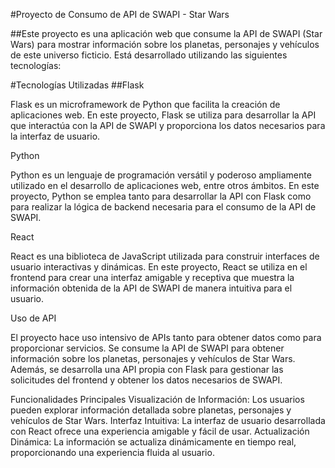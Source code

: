 #Proyecto de Consumo de API de SWAPI - Star Wars
 
##Este proyecto es una aplicación web que consume la API de SWAPI (Star Wars) para mostrar información sobre los planetas, personajes y vehículos de este universo ficticio. Está desarrollado utilizando las siguientes tecnologías:

#Tecnologías Utilizadas
##Flask

Flask es un microframework de Python que facilita la creación de aplicaciones web. En este proyecto, Flask se utiliza para desarrollar la API que interactúa con la API de SWAPI y proporciona los datos necesarios para la interfaz de usuario.

Python

Python es un lenguaje de programación versátil y poderoso ampliamente utilizado en el desarrollo de aplicaciones web, entre otros ámbitos. En este proyecto, Python se emplea tanto para desarrollar la API con Flask como para realizar la lógica de backend necesaria para el consumo de la API de SWAPI.

React

React es una biblioteca de JavaScript utilizada para construir interfaces de usuario interactivas y dinámicas. En este proyecto, React se utiliza en el frontend para crear una interfaz amigable y receptiva que muestra la información obtenida de la API de SWAPI de manera intuitiva para el usuario.

Uso de API

El proyecto hace uso intensivo de APIs tanto para obtener datos como para proporcionar servicios. Se consume la API de SWAPI para obtener información sobre los planetas, personajes y vehículos de Star Wars. Además, se desarrolla una API propia con Flask para gestionar las solicitudes del frontend y obtener los datos necesarios de SWAPI.

Funcionalidades Principales
Visualización de Información: Los usuarios pueden explorar información detallada sobre planetas, personajes y vehículos de Star Wars.
Interfaz Intuitiva: La interfaz de usuario desarrollada con React ofrece una experiencia amigable y fácil de usar.
Actualización Dinámica: La información se actualiza dinámicamente en tiempo real, proporcionando una experiencia fluida al usuario.
